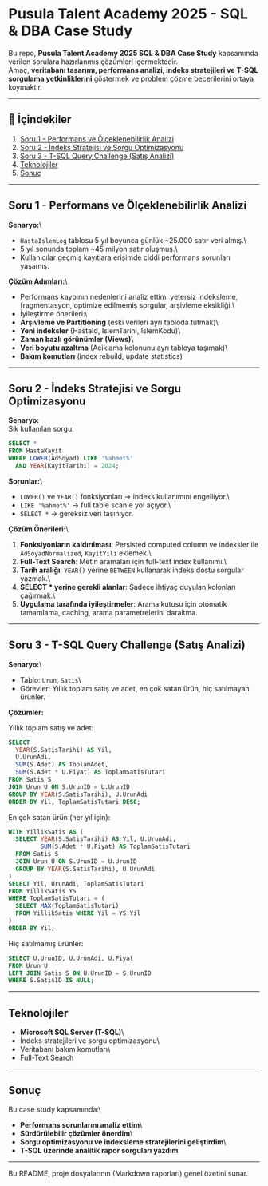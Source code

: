 #  Pusula Talent Academy 2025 - SQL & DBA Case Study

Bu repo, **Pusula Talent Academy 2025 SQL & DBA Case Study** kapsamında
verilen sorulara hazırlanmış çözümleri içermektedir.\
Amaç, **veritabanı tasarımı, performans analizi, indeks stratejileri ve
T-SQL sorgulama yetkinliklerini** göstermek ve problem çözme
becerilerini ortaya koymaktır.

------------------------------------------------------------------------

## 🚀 İçindekiler

1.  [Soru 1 - Performans ve Ölçeklenebilirlik
    Analizi](#soru-1---performans-ve-ölçeklenebilirlik-analizi)
2.  [Soru 2 - İndeks Stratejisi ve Sorgu
    Optimizasyonu](#soru-2---indeks-stratejisi-ve-sorgu-optimizasyonu)
3.  [Soru 3 - T-SQL Query Challenge (Satış
    Analizi)](#soru-3---t-sql-query-challenge-satış-analizi)
4.  [Teknolojiler](#teknolojiler)
5.  [Sonuç](#sonuç)

------------------------------------------------------------------------

##  Soru 1 - Performans ve Ölçeklenebilirlik Analizi

**Senaryo:**\
- `HastaIslemLog` tablosu 5 yıl boyunca günlük \~25.000 satır veri
almış.\
- 5 yıl sonunda toplam \~45 milyon satır oluşmuş.\
- Kullanıcılar geçmiş kayıtlara erişimde ciddi performans sorunları
yaşamış.

**Çözüm Adımları:**\
- Performans kaybının nedenlerini analiz ettim: yetersiz indeksleme,
fragmentasyon, optimize edilmemiş sorgular, arşivleme eksikliği.\
- İyileştirme önerileri:\
- **Arşivleme ve Partitioning** (eski verileri ayrı tabloda tutmak)\
- **Yeni indeksler** (HastaId, IslemTarihi, IslemKodu)\
- **Zaman bazlı görünümler (Views)**\
- **Veri boyutu azaltma** (Aciklama kolonunu ayrı tabloya taşımak)\
- **Bakım komutları** (index rebuild, update statistics)

------------------------------------------------------------------------

##  Soru 2 - İndeks Stratejisi ve Sorgu Optimizasyonu

**Senaryo:**\
Sık kullanılan sorgu:

``` sql
SELECT * 
FROM HastaKayit 
WHERE LOWER(AdSoyad) LIKE '%ahmet%' 
  AND YEAR(KayitTarihi) = 2024;
```

**Sorunlar:**\
- `LOWER()` ve `YEAR()` fonksiyonları → indeks kullanımını engelliyor.\
- `LIKE '%ahmet%'` → full table scan'e yol açıyor.\
- `SELECT *` → gereksiz veri taşınıyor.

**Çözüm Önerileri:**\
1. **Fonksiyonların kaldırılması**: Persisted computed column ve
indeksler ile `AdSoyadNormalized`, `KayitYili` eklemek.\
2. **Full-Text Search**: Metin aramaları için full-text index
kullanımı.\
3. **Tarih aralığı**: `YEAR()` yerine `BETWEEN` kullanarak indeks dostu
sorgular yazmak.\
4. **SELECT \* yerine gerekli alanlar**: Sadece ihtiyaç duyulan
kolonları çağırmak.\
5. **Uygulama tarafında iyileştirmeler**: Arama kutusu için otomatik
tamamlama, caching, arama parametrelerini daraltma.

------------------------------------------------------------------------

##  Soru 3 - T-SQL Query Challenge (Satış Analizi)

**Senaryo:**\
- Tablo: `Urun`, `Satis`\
- Görevler: Yıllık toplam satış ve adet, en çok satan ürün, hiç
satılmayan ürünler.

**Çözümler:**

 Yıllık toplam satış ve adet:

``` sql
SELECT 
  YEAR(S.SatisTarihi) AS Yil,
  U.UrunAdi,
  SUM(S.Adet) AS ToplamAdet,
  SUM(S.Adet * U.Fiyat) AS ToplamSatisTutari
FROM Satis S
JOIN Urun U ON S.UrunID = U.UrunID
GROUP BY YEAR(S.SatisTarihi), U.UrunAdi
ORDER BY Yil, ToplamSatisTutari DESC;
```

 En çok satan ürün (her yıl için):

``` sql
WITH YillikSatis AS (
  SELECT YEAR(S.SatisTarihi) AS Yil, U.UrunAdi,
         SUM(S.Adet * U.Fiyat) AS ToplamSatisTutari
  FROM Satis S
  JOIN Urun U ON S.UrunID = U.UrunID
  GROUP BY YEAR(S.SatisTarihi), U.UrunAdi
)
SELECT Yil, UrunAdi, ToplamSatisTutari
FROM YillikSatis YS
WHERE ToplamSatisTutari = (
  SELECT MAX(ToplamSatisTutari) 
  FROM YillikSatis WHERE Yil = YS.Yil
)
ORDER BY Yil;
```

 Hiç satılmamış ürünler:

``` sql
SELECT U.UrunID, U.UrunAdi, U.Fiyat
FROM Urun U
LEFT JOIN Satis S ON U.UrunID = S.UrunID
WHERE S.SatisID IS NULL;
```

------------------------------------------------------------------------

##  Teknolojiler

-   **Microsoft SQL Server (T-SQL)**\
-   İndeks stratejileri ve sorgu optimizasyonu\
-   Veritabanı bakım komutları\
-   Full-Text Search

------------------------------------------------------------------------

##  Sonuç

Bu case study kapsamında:\
- **Performans sorunlarını analiz ettim**\
- **Sürdürülebilir çözümler önerdim**\
- **Sorgu optimizasyonu ve indeksleme stratejilerini geliştirdim**\
- **T-SQL üzerinde analitik rapor sorguları yazdım**

------------------------------------------------------------------------

 Bu README, proje dosyalarının (Markdown raporları) genel özetini
sunar.
